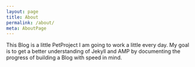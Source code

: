 ```yaml
---
layout: page
title: About
permalink: /about/
meta: AboutPage
---
```


<amp-img alt="Nature" width="600" height="300" layout="responsive" src="http://lorempixel.com/600/300/nature"></amp-img>

This Blog is a little PetProject I am going to work a little every day. 
My goal is to get a better understanding of Jekyll and AMP by documenting the progress of building a Blog with speed in mind.